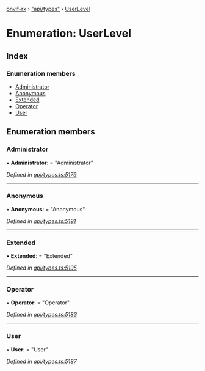 [onvif-rx](../README.md) › ["api/types"](../modules/_api_types_.md) › [UserLevel](_api_types_.userlevel.md)

# Enumeration: UserLevel

## Index

### Enumeration members

* [Administrator](_api_types_.userlevel.md#administrator)
* [Anonymous](_api_types_.userlevel.md#anonymous)
* [Extended](_api_types_.userlevel.md#extended)
* [Operator](_api_types_.userlevel.md#operator)
* [User](_api_types_.userlevel.md#user)

## Enumeration members

###  Administrator

• **Administrator**: = "Administrator"

*Defined in [api/types.ts:5179](https://github.com/patrickmichalina/onvif-rx/blob/3e9b152/src/api/types.ts#L5179)*

___

###  Anonymous

• **Anonymous**: = "Anonymous"

*Defined in [api/types.ts:5191](https://github.com/patrickmichalina/onvif-rx/blob/3e9b152/src/api/types.ts#L5191)*

___

###  Extended

• **Extended**: = "Extended"

*Defined in [api/types.ts:5195](https://github.com/patrickmichalina/onvif-rx/blob/3e9b152/src/api/types.ts#L5195)*

___

###  Operator

• **Operator**: = "Operator"

*Defined in [api/types.ts:5183](https://github.com/patrickmichalina/onvif-rx/blob/3e9b152/src/api/types.ts#L5183)*

___

###  User

• **User**: = "User"

*Defined in [api/types.ts:5187](https://github.com/patrickmichalina/onvif-rx/blob/3e9b152/src/api/types.ts#L5187)*
